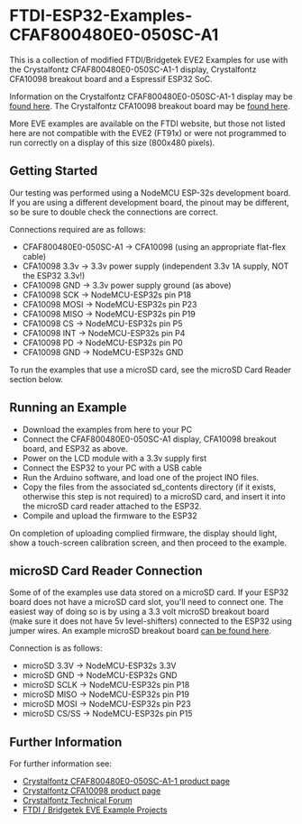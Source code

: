 # FTDI-ESP32-Examples-CFAF800480E0-050SC-A1
This is a collection of modified FTDI/Bridgetek EVE2 Examples for use with the Crystalfontz CFAF800480E0-050SC-A1-1 display, Crystalfontz CFA10098 breakout board and a Espressif ESP32 SoC.

Information on the Crystalfontz CFAF800480E0-050SC-A1-1 display may be [found here](https://www.crystalfontz.com/product/cfaf800480e0050sca11).
The Crystalfontz CFA10098 breakout board may be [found here](https://www.crystalfontz.com/product/cfa10098).

More EVE examples are available on the FTDI website, but those not listed here are not compatible with the EVE2 (FT91x) or were not programmed to run correctly on a display of this size (800x480 pixels).

## Getting Started
Our testing was performed using a NodeMCU ESP-32s development board.
If you are using a different development board, the pinout may be different, so be sure to double check the connections are correct.

Connections required are as follows:
* CFAF800480E0-050SC-A1 -> CFA10098 (using an appropriate flat-flex cable)
* CFA10098 3.3v -> 3.3v power supply (independent 3.3v 1A supply, NOT the ESP32 3.3v!)
* CFA10098 GND -> 3.3v power supply ground (as above)
* CFA10098 SCK -> NodeMCU-ESP32s pin P18
* CFA10098 MOSI -> NodeMCU-ESP32s pin P23
* CFA10098 MISO -> NodeMCU-ESP32s pin P19
* CFA10098 CS -> NodeMCU-ESP32s pin P5
* CFA10098 INT -> NodeMCU-ESP32s pin P4
* CFA10098 PD -> NodeMCU-ESP32s pin P0
* CFA10098 GND -> NodeMCU-ESP32s GND

To run the examples that use a microSD card, see the microSD Card Reader section below.
## Running an Example
* Download the examples from here to your PC
* Connect the CFAF800480E0-050SC-A1 display, CFA10098 breakout board, and ESP32 as above.
* Power on the LCD module with a 3.3v supply first
* Connect the ESP32 to your PC with a USB cable
* Run the Arduino software, and load one of the project INO files.
* Copy the files from the associated sd_contents directory (if it exists, otherwise this step is not required) to a microSD card, and insert it into the microSD card reader attached to the ESP32.
* Compile and upload the firmware to the ESP32

On completion of uploading complied firmware, the display should light, show a touch-screen calibration screen, and then proceed to the example.

## microSD Card Reader Connection
Some of of the examples use data stored on a microSD card. If your ESP32 board does not have a microSD card slot, you'll need to connect one.
The easiest way of doing so is by using a 3.3 volt microSD breakout board (make sure it does not have 5v level-shifters) connected to the ESP32 using jumper wires.
An example microSD breakout board [can be found here](https://www.sparkfun.com/products/544).

Connection is as follows:
* microSD 3.3V -> NodeMCU-ESP32s 3.3V
* microSD GND -> NodeMCU-ESP32s GND
* microSD SCLK -> NodeMCU-ESP32s pin P18
* microSD MISO -> NodeMCU-ESP32s pin P19
* microSD MOSI -> NodeMCU-ESP32s pin P23
* microSD CS/SS -> NodeMCU-ESP32s pin P15

## Further Information
For further information see:
* [Crystalfontz CFAF800480E0-050SC-A1-1 product page](https://www.crystalfontz.com/product/cfaf800480e0050sca11)
* [Crystalfontz CFA10098 product page](https://www.crystalfontz.com/product/cfa10098)
* [Crystalfontz Technical Forum](http://forum.crystalfontz.com/)
* [FTDI / Bridgetek EVE Example Projects](https://www.ftdichip.com/Support/SoftwareExamples/FT800_Projects.htm)

